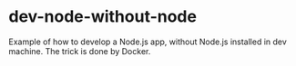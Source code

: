 # dev-node-without-node
Example of how to develop a Node.js app, without Node.js installed in dev machine. The trick is done by Docker.
